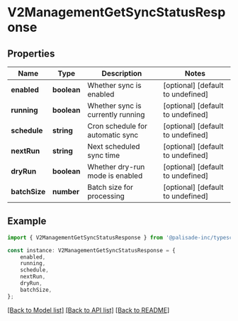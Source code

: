 # V2ManagementGetSyncStatusResponse


## Properties

Name | Type | Description | Notes
------------ | ------------- | ------------- | -------------
**enabled** | **boolean** | Whether sync is enabled | [optional] [default to undefined]
**running** | **boolean** | Whether sync is currently running | [optional] [default to undefined]
**schedule** | **string** | Cron schedule for automatic sync | [optional] [default to undefined]
**nextRun** | **string** | Next scheduled sync time | [optional] [default to undefined]
**dryRun** | **boolean** | Whether dry-run mode is enabled | [optional] [default to undefined]
**batchSize** | **number** | Batch size for processing | [optional] [default to undefined]

## Example

```typescript
import { V2ManagementGetSyncStatusResponse } from '@palisade-inc/typescript-sdk';

const instance: V2ManagementGetSyncStatusResponse = {
    enabled,
    running,
    schedule,
    nextRun,
    dryRun,
    batchSize,
};
```

[[Back to Model list]](../README.md#documentation-for-models) [[Back to API list]](../README.md#documentation-for-api-endpoints) [[Back to README]](../README.md)
